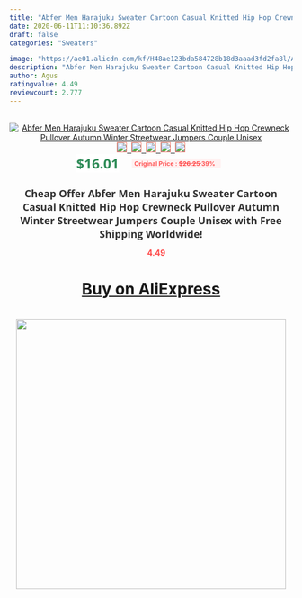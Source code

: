 ```yaml
---
title: "Abfer Men Harajuku Sweater Cartoon Casual Knitted Hip Hop Crewneck Pullover Autumn Winter Streetwear Jumpers Couple Unisex"
date: 2020-06-11T11:10:36.892Z
draft: false
categories: "Sweaters"

image: "https://ae01.alicdn.com/kf/H48ae123bda584728b18d3aaad3fd2fa8l/Abfer-Men-Harajuku-Sweater-Cartoon-Casual-Knitted-Hip-Hop-Crewneck-Pullover-Autumn-Winter-Streetwear-Jumpers-Couple.jpg"
description: "Abfer Men Harajuku Sweater Cartoon Casual Knitted Hip Hop Crewneck Pullover Autumn Winter Streetwear Jumpers Couple Unisex"
author: Agus
ratingvalue: 4.49
reviewcount: 2.777
---
```

<br>
<div style="text-align: center;">
<a href="https://s.click.aliexpress.com/e/_97KTrB" target="_blank" rel="nofollow noopener noreferrer"><img alt="Abfer Men Harajuku Sweater Cartoon Casual Knitted Hip Hop Crewneck Pullover Autumn Winter Streetwear Jumpers Couple Unisex" class="magnifier-image" src="https://ae01.alicdn.com/kf/H48ae123bda584728b18d3aaad3fd2fa8l/Abfer-Men-Harajuku-Sweater-Cartoon-Casual-Knitted-Hip-Hop-Crewneck-Pullover-Autumn-Winter-Streetwear-Jumpers-Couple.jpg_640x640.jpg">
<br>
<img style="border:1px solid salmon" src="https://ae01.alicdn.com/kf/H48ae123bda584728b18d3aaad3fd2fa8l/Abfer-Men-Harajuku-Sweater-Cartoon-Casual-Knitted-Hip-Hop-Crewneck-Pullover-Autumn-Winter-Streetwear-Jumpers-Couple.jpg_120x120.jpg">&nbsp;&nbsp;<img style="border:1px solid salmon" src="https://ae01.alicdn.com/kf/H7034b22ff5d345f783cfca9e9bfd4587I/Abfer-Men-Harajuku-Sweater-Cartoon-Casual-Knitted-Hip-Hop-Crewneck-Pullover-Autumn-Winter-Streetwear-Jumpers-Couple.jpg_120x120.jpg">&nbsp;&nbsp;<img style="border:1px solid salmon" src="https://ae01.alicdn.com/kf/H47eaac5840c4432895a5d6a38eabe427h/Abfer-Men-Harajuku-Sweater-Cartoon-Casual-Knitted-Hip-Hop-Crewneck-Pullover-Autumn-Winter-Streetwear-Jumpers-Couple.jpg_120x120.jpg">&nbsp;&nbsp;<img style="border:1px solid salmon" src="https://ae01.alicdn.com/kf/H960173769288450b87741c0dd5c916bfp/Abfer-Men-Harajuku-Sweater-Cartoon-Casual-Knitted-Hip-Hop-Crewneck-Pullover-Autumn-Winter-Streetwear-Jumpers-Couple.jpg_120x120.jpg">&nbsp;&nbsp;<img style="border:1px solid salmon" src="https://ae01.alicdn.com/kf/H4ba15aa2b51743fc8a6b24f72e015864g/Abfer-Men-Harajuku-Sweater-Cartoon-Casual-Knitted-Hip-Hop-Crewneck-Pullover-Autumn-Winter-Streetwear-Jumpers-Couple.jpg_120x120.jpg"></a></div><br0>
<div style="text-align: center;"><span style="background-color: white; border: 0px; box-sizing: border-box; color: seagreen; display: inline-block; font-family: &quot;open sans&quot; , &quot;arial&quot; , &quot;helvetica&quot; , sans-serif , &quot;heiti&quot;; font-size: 24px; font-stretch: inherit; font-weight: 700; line-height: inherit; margin: 0px 10px 0px 0px; padding: 0px; vertical-align: middle;">$16.01 </span>
<span style="background: rgb(255 , 241 , 241); border-radius: 3px; border: 0px; box-sizing: border-box; color: #ff4747; display: inline-block; font-family: inherit; font-size: 12px; font-stretch: inherit; font-style: inherit; font-variant: inherit; font-weight: 600; line-height: inherit; margin: 0px; padding: 2px 5px; transform: scale(0.9); vertical-align: middle;">Original Price : <b style="text-decoration: line-through;">$26.25 </b> 39%&nbsp;&nbsp;</span></div>
<h1 style="color: #333333; display: inline-block; font-family: &quot;open sans&quot; , &quot;arial&quot; , &quot;helvetica&quot; , sans-serif , &quot;heiti&quot;; font-size: 18px; font-stretch: inherit; font-weight: 700; text-align: center;">Cheap Offer Abfer Men Harajuku Sweater Cartoon Casual Knitted Hip Hop Crewneck Pullover Autumn Winter Streetwear Jumpers Couple Unisex with Free Shipping Worldwide!</h1>
<div style="color: #ff4747; text-align: center;">
<img src="https://4.bp.blogspot.com/-M0ZcTcb-5uY/XleCXlxnR4I/AAAAAAAAAEc/OrjgMkXV1oMQFaCRZj5HQwOCBcu3w1FegCPcBGAYYCw/s1600/star.png" style="height: 15px;">&nbsp;<b>4.49</b></div>
<div class="button_cont" align="center"><a class="buynow_a" href="https://s.click.aliexpress.com/e/_97KTrB" target="_blank" rel="nofollow noopener noreferrer"><H1>Buy on AliExpress</H1></a></div><br>
<div class="separator" style="clear: both; text-align: center;">
<img src="https://lh3.googleusercontent.com/-pTy5HemUv9M/XlePHvY0dAI/AAAAAAAAAE4/0nX5iRUoIWY8eMW9Dpxeirr157OZliDIgCLcBGAsYHQ/s1600/badge.gif" width="480">
</div>
